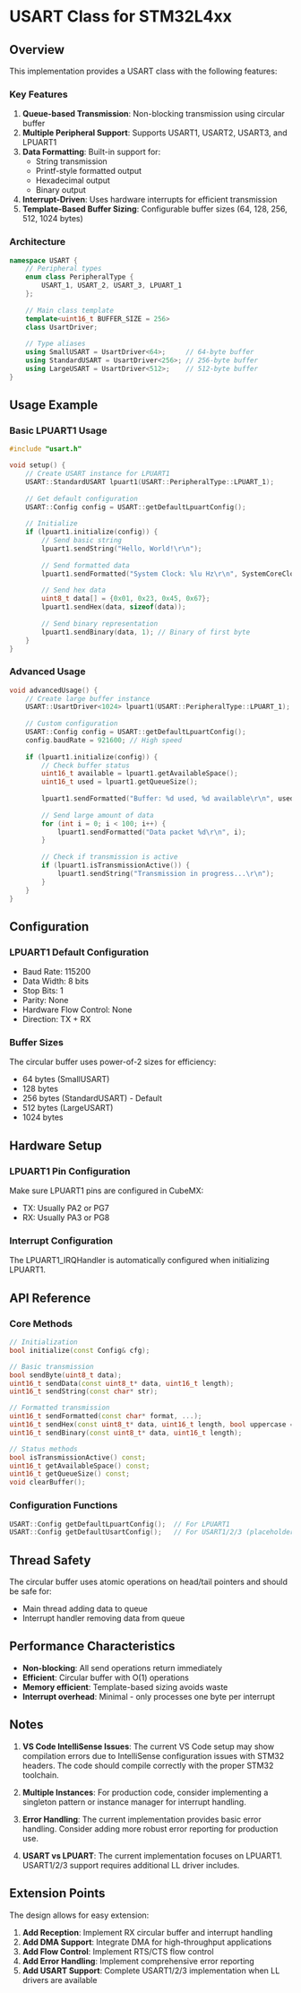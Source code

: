 # USART Class for STM32L4xx

## Overview

This implementation provides a USART class with the following features:

### Key Features

1. **Queue-based Transmission**: Non-blocking transmission using circular buffer
2. **Multiple Peripheral Support**: Supports USART1, USART2, USART3, and LPUART1
3. **Data Formatting**: Built-in support for:
   - String transmission
   - Printf-style formatted output
   - Hexadecimal output
   - Binary output
4. **Interrupt-Driven**: Uses hardware interrupts for efficient transmission
5. **Template-Based Buffer Sizing**: Configurable buffer sizes (64, 128, 256, 512, 1024 bytes)

### Architecture

```cpp
namespace USART {
    // Peripheral types
    enum class PeripheralType {
        USART_1, USART_2, USART_3, LPUART_1
    };
    
    // Main class template
    template<uint16_t BUFFER_SIZE = 256>
    class UsartDriver;
    
    // Type aliases
    using SmallUSART = UsartDriver<64>;     // 64-byte buffer
    using StandardUSART = UsartDriver<256>; // 256-byte buffer  
    using LargeUSART = UsartDriver<512>;    // 512-byte buffer
}
```

## Usage Example

### Basic LPUART1 Usage

```cpp
#include "usart.h"

void setup() {
    // Create USART instance for LPUART1
    USART::StandardUSART lpuart1(USART::PeripheralType::LPUART_1);
    
    // Get default configuration
    USART::Config config = USART::getDefaultLpuartConfig();
    
    // Initialize
    if (lpuart1.initialize(config)) {
        // Send basic string
        lpuart1.sendString("Hello, World!\r\n");
        
        // Send formatted data
        lpuart1.sendFormatted("System Clock: %lu Hz\r\n", SystemCoreClock);
        
        // Send hex data
        uint8_t data[] = {0x01, 0x23, 0x45, 0x67};
        lpuart1.sendHex(data, sizeof(data));
        
        // Send binary representation
        lpuart1.sendBinary(data, 1); // Binary of first byte
    }
}
```

### Advanced Usage

```cpp
void advancedUsage() {
    // Create large buffer instance
    USART::UsartDriver<1024> lpuart1(USART::PeripheralType::LPUART_1);
    
    // Custom configuration
    USART::Config config = USART::getDefaultLpuartConfig();
    config.baudRate = 921600; // High speed
    
    if (lpuart1.initialize(config)) {
        // Check buffer status
        uint16_t available = lpuart1.getAvailableSpace();
        uint16_t used = lpuart1.getQueueSize();
        
        lpuart1.sendFormatted("Buffer: %d used, %d available\r\n", used, available);
        
        // Send large amount of data
        for (int i = 0; i < 100; i++) {
            lpuart1.sendFormatted("Data packet %d\r\n", i);
        }
        
        // Check if transmission is active
        if (lpuart1.isTransmissionActive()) {
            lpuart1.sendString("Transmission in progress...\r\n");
        }
    }
}
```

## Configuration

### LPUART1 Default Configuration
- Baud Rate: 115200
- Data Width: 8 bits
- Stop Bits: 1
- Parity: None
- Hardware Flow Control: None
- Direction: TX + RX

### Buffer Sizes
The circular buffer uses power-of-2 sizes for efficiency:
- 64 bytes (SmallUSART)
- 128 bytes
- 256 bytes (StandardUSART) - Default
- 512 bytes (LargeUSART)
- 1024 bytes

## Hardware Setup

### LPUART1 Pin Configuration
Make sure LPUART1 pins are configured in CubeMX:
- TX: Usually PA2 or PG7
- RX: Usually PA3 or PG8

### Interrupt Configuration
The LPUART1_IRQHandler is automatically configured when initializing LPUART1.

## API Reference

### Core Methods

```cpp
// Initialization
bool initialize(const Config& cfg);

// Basic transmission  
bool sendByte(uint8_t data);
uint16_t sendData(const uint8_t* data, uint16_t length);
uint16_t sendString(const char* str);

// Formatted transmission
uint16_t sendFormatted(const char* format, ...);
uint16_t sendHex(const uint8_t* data, uint16_t length, bool uppercase = true);
uint16_t sendBinary(const uint8_t* data, uint16_t length);

// Status methods
bool isTransmissionActive() const;
uint16_t getAvailableSpace() const;
uint16_t getQueueSize() const;
void clearBuffer();
```

### Configuration Functions

```cpp
USART::Config getDefaultLpuartConfig();  // For LPUART1
USART::Config getDefaultUsartConfig();   // For USART1/2/3 (placeholder)
```

## Thread Safety

The circular buffer uses atomic operations on head/tail pointers and should be safe for:
- Main thread adding data to queue
- Interrupt handler removing data from queue

## Performance Characteristics

- **Non-blocking**: All send operations return immediately
- **Efficient**: Circular buffer with O(1) operations
- **Memory efficient**: Template-based sizing avoids waste
- **Interrupt overhead**: Minimal - only processes one byte per interrupt

## Notes

1. **VS Code IntelliSense Issues**: The current VS Code setup may show compilation errors due to IntelliSense configuration issues with STM32 headers. The code should compile correctly with the proper STM32 toolchain.

2. **Multiple Instances**: For production code, consider implementing a singleton pattern or instance manager for interrupt handling.

3. **Error Handling**: The current implementation provides basic error handling. Consider adding more robust error reporting for production use.

4. **USART vs LPUART**: The current implementation focuses on LPUART1. USART1/2/3 support requires additional LL driver includes.

## Extension Points

The design allows for easy extension:

1. **Add Reception**: Implement RX circular buffer and interrupt handling
2. **Add DMA Support**: Integrate DMA for high-throughput applications
3. **Add Flow Control**: Implement RTS/CTS flow control
4. **Add Error Handling**: Implement comprehensive error reporting
5. **Add USART Support**: Complete USART1/2/3 implementation when LL drivers are available